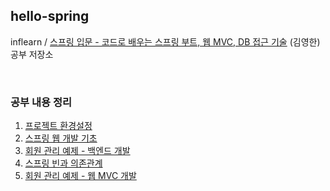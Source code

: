 ## hello-spring
inflearn / [스프링 입문 - 코드로 배우는 스프링 부트, 웹 MVC, DB 접근 기술](https://www.inflearn.com/course/%EC%8A%A4%ED%94%84%EB%A7%81-%EC%9E%85%EB%AC%B8-%EC%8A%A4%ED%94%84%EB%A7%81%EB%B6%80%ED%8A%B8#) (김영한) 공부 저장소

<br>

### 공부 내용 정리
1. [프로젝트 환경설정](https://github.com/J-Heee/hello-spring/blob/master/study/1.%20%ED%94%84%EB%A1%9C%EC%A0%9D%ED%8A%B8%20%ED%99%98%EA%B2%BD%EC%84%A4%EC%A0%95.md)
2. [스프링 웹 개발 기초](https://github.com/J-Heee/hello-spring/blob/master/study/2.%20%EC%8A%A4%ED%94%84%EB%A7%81%20%EC%9B%B9%20%EA%B0%9C%EB%B0%9C%20%EA%B8%B0%EC%B4%88.md)
3. [회원 관리 예제 - 백엔드 개발](https://github.com/J-Heee/hello-spring/blob/master/study/3.%20%ED%9A%8C%EC%9B%90%20%EA%B4%80%EB%A6%AC%20%EC%98%88%EC%A0%9C%20-%20%EB%B0%B1%EC%97%94%EB%93%9C%20%EA%B0%9C%EB%B0%9C.md)
4. [스프링 빈과 의존관계](https://github.com/J-Heee/hello-spring/blob/master/study/4.%20%EC%8A%A4%ED%94%84%EB%A7%81%20%EB%B9%88%EA%B3%BC%20%EC%9D%98%EC%A1%B4%EA%B4%80%EA%B3%84.md)
5. [회원 관리 예제 - 웹 MVC 개발](https://github.com/J-Heee/hello-spring/blob/master/study/5.%20%ED%9A%8C%EC%9B%90%20%EA%B4%80%EB%A6%AC%20%EC%98%88%EC%A0%9C%20-%20%EC%9B%B9%20MVC%20%EA%B0%9C%EB%B0%9C.md)
